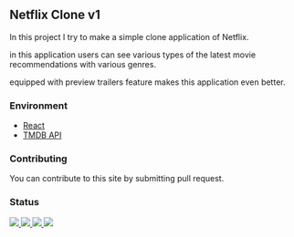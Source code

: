 ## Netflix Clone v1

In this project I try to make a simple clone application of Netflix.

in this application users can see various types of the latest movie
recommendations with various genres.

equipped with preview trailers feature makes this application even better.

### Environment

<ul>
  <li><a href="#" _target="blank">React</a></li>
  <li><a href="https://www.themoviedb.org/" _target="blank">TMDB API</a></li>
</ul>

### Contributing

You can contribute to this site by submitting pull request.

### Status

<p>
  <a href="#" _target="blank">
    <img src="https://img.shields.io/badge/stages-development-informational">
  </a>
  <a href="#" _target="blank">
    <img src="https://img.shields.io/github/repo-size/novaardiansyah/react-movie-apps?label=size&color=informational" />
  </a>
  <a href="https://github.com/novaardiansyah/react-movie-apps/blob/netflix-clone-v1/LICENSE" _target="blank">
    <img src="https://img.shields.io/github/license/novaardiansyah/react-movie-apps?label=license&color=informational" />
  </a>
  <a href="https://github.com/novaardiansyah/react-movie-apps/commits/netflix-clone-v1" _target="blank">
    <img src="https://img.shields.io/github/last-commit/novaardiansyah/react-movie-apps/netflix-clone-v1?color=informational" />
  </a>
</p>
